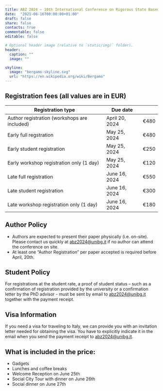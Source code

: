 ```yaml
---
title: ABZ 2024 – 10th International Conference on Rigorous State Based Methods
date:  "2021-06-16T00:00:00+01:00"
draft: false
share: false
contacts: true
commentable: false
editable: false

# Optional header image (relative to `static/img/` folder).
header:
  caption: ""
  image: ""

skyline: 
  image: "bergamo-skyline.svg"
  url: "https://en.wikipedia.org/wiki/Bergamo"
---
```

## Registration fees (all values are in EUR)

|  **Registration type** | **Due date** |   |
|---|---|---|
| Author registration (workshops are included) | April 20, 2024 | €480 |
| Early full regstration | May 25, 2024 | €480 |
| Early student registration | May 25, 2024 | €250 |
| Early workshop registration only (1 day) | May 25, 2024 | €120 |
| Late full registration  | June 16, 2024 | €550 |
| Late student registration  | June 16, 2024 | €300 |
| Late workshop registration only (1 day)  | June 16, 2024 | €180 |

## Author Policy

* Authors are expected to present their paper physically (i.e. on-site). Please contact us quickly at abz2024@unibg.it if no author can attend the conference on site.
* At least one “Author Registration” per paper accepted is required before April, 20th.

## Student Policy

For registrations at the student rate, a proof of student status – such as a confirmation of registration provided by the university or a confirmation letter by the PhD advisor - must be sent by email to abz2024@unibg.it together with the payment receipt.

## Visa Information

If you need a visa for traveling to Italy, we can provide you with an invitation letter needed for obtaining the visa. You have to explicitly indicate it in the email when you send the payment receipt to abz2024@unibg.it.

## What is included in the price:

* Gadgets
* Lunches and coffee breaks
* Welcome Reception on June 25th
* Social City Tour with dinner on June 26th
* Social dinner on June 27th
